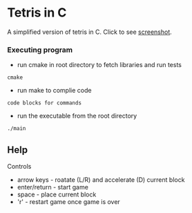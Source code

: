 # Tetris in C

A simplified version of tetris in C. Click to see [screenshot](screenshot).
### Executing program

* run cmake in root directory to fetch libraries and run tests
```
cmake
```
* run make to complie code
```
code blocks for commands
```
* run the executable from the root directory
```
./main
```

## Help

Controls
* arrow keys - roatate (L/R) and accelerate (D) current block
* enter/return - start game
* space - place current block
* 'r' - restart game once game is over
